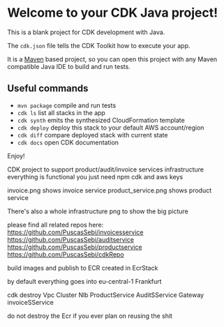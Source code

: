 # Welcome to your CDK Java project!

This is a blank project for CDK development with Java.

The `cdk.json` file tells the CDK Toolkit how to execute your app.

It is a [Maven](https://maven.apache.org/) based project, so you can open this project with any Maven compatible Java IDE to build and run tests.

## Useful commands

 * `mvn package`     compile and run tests
 * `cdk ls`          list all stacks in the app
 * `cdk synth`       emits the synthesized CloudFormation template
 * `cdk deploy`      deploy this stack to your default AWS account/region
 * `cdk diff`        compare deployed stack with current state
 * `cdk docs`        open CDK documentation

Enjoy!


CDK project to support product/audit/invoice services infrastructure
everything is functional you just need npm cdk and aws keys

invoice.png shows invoice service
product_service.png shows product service

There's also a whole infrastructure png to show the big picture


please find all related repos here:
https://github.com/PuscasSebi/invoicesservice
https://github.com/PuscasSebi/auditservice
https://github.com/PuscasSebi/productservice
https://github.com/PuscasSebi/cdkRepo

build images and publish to ECR created in EcrStack

by default everything goes into eu-central-1 Frankfurt


cdk destroy Vpc Cluster Nlb ProductService AuditSService Gateway invoiceSService

do not destroy the Ecr if you ever plan on reusing the shit